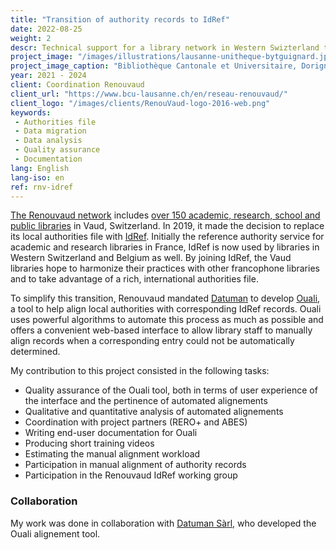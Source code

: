 ```yaml
---
title: "Transition of authority records to IdRef"
date: 2022-08-25
weight: 2
descr: Technical support for a library network in Western Swizterland transitioning from local authorities to IdRef.
project_image: "/images/illustrations/lausanne-unitheque-bytguignard.jpg"
project_image_caption: "Bibliothèque Cantonale et Universitaire, Dorigny, Lausanne"
year: 2021 - 2024
client: Coordination Renouvaud
client_url: "https://www.bcu-lausanne.ch/en/reseau-renouvaud/"
client_logo: "/images/clients/RenouVaud-logo-2016-web.png"
keywords: 
 - Authorities file
 - Data migration
 - Data analysis
 - Quality assurance
 - Documentation
lang: English
lang-iso: en
ref: rnv-idref
---
```


[The Renouvaud network](https://www.bcu-lausanne.ch/en/reseau-renouvaud/) includes 
[over 150 academic, research, school and public libraries](https://map.renouvaud.ch/) in Vaud, Switzerland. 
In 2019, it made the decision to replace its local authorities file with [IdRef](https://www.idref.fr/).
Initially the reference authority service for academic and research libraries in France, IdRef is now
used by libraries in Western Switzerland and Belgium as well. By joining IdRef, the Vaud libraries
hope to harmonize their practices with other francophone libraries and to take advantage of a rich, international
authorities file.

To simplify this transition, Renouvaud mandated [Datuman](https://www.datuman.ch/) to develop 
[Ouali](https://zenodo.org/record/6760362#.YwfGC_FBw-R),
a tool to help align local authorities with corresponding IdRef records. Ouali uses powerful algorithms to automate
this process as much as possible and offers a convenient web-based interface to allow library staff to manually align
records when a corresponding entry could not be automatically determined.

My contribution to this project consisted in the following tasks:

* Quality assurance of the Ouali tool, both in terms of user experience of the interface and the pertinence of automated alignements
* Qualitative and quantitative analysis of automated alignements
* Coordination with project partners (RERO+ and ABES)
* Writing end-user documentation for Ouali
* Producing short training videos
* Estimating the manual alignment workload
* Participation in manual alignment of authority records
* Participation in the Renouvaud IdRef working group

### Collaboration

My work was done in collaboration with [Datuman Sàrl](https://www.datuman.ch/), who developed the Ouali alignement tool.